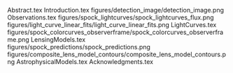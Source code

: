 Abstract.tex
Introduction.tex
figures/detection_image/detection_image.png
Observations.tex
figures/spock_lightcurves/spock_lightcurves_flux.png
figures/light_curve_linear_fits/light_curve_linear_fits.png
LightCurves.tex
figures/spock_colorcurves_observerframe/spock_colorcurves_observerframe.png
LensingModels.tex
figures/spock_predictions/spock_predictions.png
figures/composite_lens_model_contours/composite_lens_model_contours.png
AstrophysicalModels.tex
Acknowledgments.tex

  